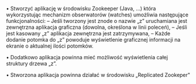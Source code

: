 • Stworzyć aplikację w środowisku Zookeeper (Java, …) która
wykorzystując mechanizm obserwatorów (watches) umożliwia
następujące funkcjonalności:
– Jeśli tworzony jest znode o nazwie „z” uruchamiana jest zewnętrzna
aplikacja graficzna (dowolna, określona w linii poleceń),
– Jeśli jest kasowany „z” aplikacja zewnętrzna jest zatrzymywana,
– Każde dodanie potomka do „z” powoduje wyświetlenie graficznej
informacji na ekranie o aktualnej ilości potomków.

• Dodatkowo aplikacja powinna mieć możliwość wyświetlenia całej
struktury drzewa „z”.

• Stworzona aplikacja powinna działać w środowisku „Replicated Zookeper"
